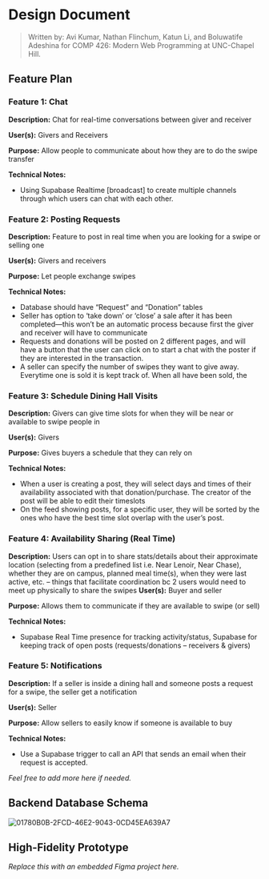 # Design Document

> Written by: Avi Kumar, Nathan Flinchum, Katun Li, and Boluwatife Adeshina for COMP 426: Modern Web Programming at UNC-Chapel Hill.

## Feature Plan
### Feature 1: Chat

**Description:** Chat for real-time conversations between giver and receiver

**User(s):** Givers and Receivers

**Purpose:** Allow people to communicate about how they are to do the swipe transfer

**Technical Notes:**
- Using Supabase Realtime [broadcast] to create multiple channels through which users can chat with each other.

### Feature 2: Posting Requests
**Description:** Feature to post in real time when you are looking for a swipe or selling one

**User(s):** Givers and receivers

**Purpose:** Let people exchange swipes

**Technical Notes:**
- Database should have “Request” and “Donation” tables
- Seller has option to ‘take down’ or ‘close’ a sale after it has been completed—this won’t be an automatic process because first the giver and receiver will have to communicate
- Requests and donations will be posted on 2 different pages, and will have a button that the user can click on to start a chat with the poster if they are interested in the transaction.
- A seller can specify the number of swipes they want to give away. Everytime one is sold it is kept track of. When all have been sold, the 

### Feature 3: Schedule Dining Hall Visits

**Description:** Givers can give time slots for when they will be near or available to swipe people in

**User(s):** Givers

**Purpose:** Gives buyers a schedule that they can rely on

**Technical Notes:**
- When a user is creating a post, they will select days and times of their availability associated with that donation/purchase. The creator of the post will be able to edit their timeslots
- On the feed showing posts, for a specific user, they will be sorted by the ones who have the best time slot overlap with the user’s post.
### Feature 4: Availability Sharing (Real Time)

**Description:** Users can opt in to share stats/details about their approximate location (selecting from a predefined list i.e. Near Lenoir, Near Chase), whether they are on campus, planned meal time(s), when they were last active, etc. – things that facilitate coordination bc 2 users would need to meet up physically to share the swipes
**User(s):** Buyer and seller

**Purpose:** Allows them to communicate if they are available to swipe (or sell)

**Technical Notes:**
- Supabase Real Time presence for tracking activity/status, Supabase for keeping track of open posts (requests/donations – receivers & givers)

### Feature 5: Notifications
**Description:** If a seller is inside a dining hall and someone posts a request for a swipe, the seller get a notification 

**User(s):** Seller

**Purpose:** Allow sellers to easily know if someone is available to buy

**Technical Notes:**
- Use a Supabase trigger to call an API that sends an email when their request is accepted.

*Feel free to add more here if needed.*

## Backend Database Schema

![01780B0B-2FCD-46E2-9043-0CD45EA639A7](https://github.com/user-attachments/assets/2254a7a3-b1ae-4135-9918-b2a4ffba1733)


## High-Fidelity Prototype

*Replace this with an embedded Figma project here.*
